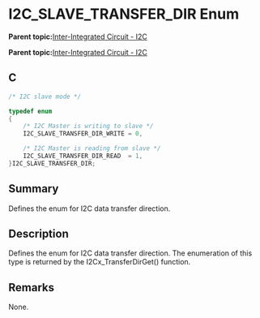 # I2C\_SLAVE\_TRANSFER\_DIR Enum

**Parent topic:**[Inter-Integrated Circuit - I2C](GUID-9FF2770C-87B8-47A2-830B-AA9EB23ACFEC.md)

**Parent topic:**[Inter-Integrated Circuit - I2C](GUID-84B7C9F3-533A-4A83-9104-9196F8070FF2.md)

## C

```c
/* I2C slave mode */

typedef enum
{
    /* I2C Master is writing to slave */
    I2C_SLAVE_TRANSFER_DIR_WRITE = 0,

    /* I2C Master is reading from slave */
    I2C_SLAVE_TRANSFER_DIR_READ  = 1,
}I2C_SLAVE_TRANSFER_DIR;

```

## Summary

Defines the enum for I2C data transfer direction.

## Description

Defines the enum for I2C data transfer direction. The enumeration of this type is returned by the I2Cx\_TransferDirGet\(\) function.

## Remarks

None.

